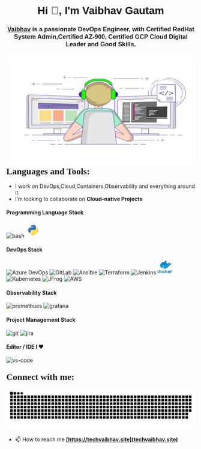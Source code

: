 <!-- Header Section -->
<h1 align="center"><font face="Arial">Hi 👋, I'm Vaibhav Gautam</font></h1>
<h3 align="center"><font face="Arial"><a href="https://www.linkedin.com/in/techvaibhav377/" target="_blank" rel="noreferrer">Vaibhav</a> is a passionate DevOps Engineer, with Certified RedHat System Admin,Certified AZ-900, Certified GCP Cloud Digital Leader and Good Skills.</font></h3>


<!-- GIF -->
<img align="right" height="300" width="500" src="https://raw.githubusercontent.com/mikonoid/mikonoid/main/images/gifs/coder3.gif" />

<!-- Languages and Tools Section -->
<h3 align="left"><font size="+2" face="Verdana">Languages and Tools:</font></h3>


- I work on DevOps,Cloud,Containers,Observability and everything around it.
- I’m looking to collaborate on **Cloud-native Projects**



#### Programming Language Stack
<p align="left">
<img src="https://www.vectorlogo.zone/logos/gnu_bash/gnu_bash-official.svg" alt="bash" title="bash" width="40 height="40" />
<img src="https://raw.githubusercontent.com/github/explore/80688e429a7d4ef2fca1e82350fe8e3517d3494d/topics/python/python.png" alt="python" title="python" width="40" height="40"/> 



#### DevOps Stack 
<p align="left">
  <img src="https://www.vectorlogo.zone/logos/microsoft_azure/microsoft_azure-ar21.svg" alt="Azure DevOps" width="40" height="40" />
  <img src="https://www.vectorlogo.zone/logos/gitlab/gitlab-ar21.svg" alt="GitLab" width="40" height="40" />  
  <img src="https://www.vectorlogo.zone/logos/ansible/ansible-icon.svg" alt="Ansible" title="Ansible" width="40" height="40"/> 
  <img src="https://www.vectorlogo.zone/logos/terraformio/terraformio-icon.svg" alt="Terraform" title="Terraform" width="40" height="40"/> 
  <img src="https://www.vectorlogo.zone/logos/jenkins/jenkins-icon.svg" alt="Jenkins" title="Jenkins" width="40" height="40"/>
  <img src="https://raw.githubusercontent.com/github/explore/80688e429a7d4ef2fca1e82350fe8e3517d3494d/topics/docker/docker.png" alt="Docker" title="Docker" width="40" height="40"/>  
  <img src="https://www.vectorlogo.zone/logos/kubernetes/kubernetes-icon.svg" alt="Kubernetes" title="Kubernetes" width="40" height="40"/>
  <img src="https://www.vectorlogo.zone/logos/jfrog/jfrog-ar21.svg" alt="JFrog" title="JFrog" width="40" height="40" /> 
  <img src="https://www.vectorlogo.zone/logos/amazon_aws/amazon_aws-ar21.svg" alt="AWS" title="AWS" width="40" height="40"/>
</p>


#### Observability Stack
<p align="left">
<img src="https://www.vectorlogo.zone/logos/prometheusio/prometheusio-icon.svg" alt="promethues" title="promethues" width="40" height="40"/> 
<img src="https://www.vectorlogo.zone/logos/grafana/grafana-icon.svg" alt="grafana" title="grafana" width="40" height="40"/> </p>

#### Project Management Stack
<p align="left">
<img src="https://www.vectorlogo.zone/logos/git-scm/git-scm-icon.svg" alt="git" title="git" width="40" height="40"/> 
<img src="https://www.vectorlogo.zone/logos/atlassian_jira/atlassian_jira-icon.svg" alt="jira" title="jira" width="40" height="40"/>

#### Editor / IDE I ♥
<p align="left">
<img src="https://www.vectorlogo.zone/logos/visualstudio_code/visualstudio_code-icon.svg" alt="vs-code" title="vs-code" width="40" height="40"/> </p>





<!-- Contact Section -->
<h3 align="left"><font size="+2" face="Verdana">Connect with me:</font></h3>
<p align="left">
</p>

<p align="left"> <img src="https://raw.githubusercontent.com/FresonDev/cdnPublic/refs/heads/main/github-user-contribution.svg" alt="contributions" /> </p>

- 📫 How to reach me **[https://techvaibhav.site](techvaibhav.site)**
